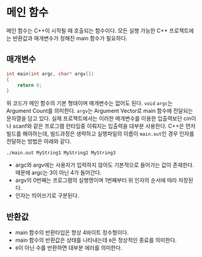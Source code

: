 # 메인 함수
메인 함수는 C++이 시작될 때 호출되는 함수이다.
모든 실행 가능한 C++ 프로젝트에는 반환값과 매개변수가 정해진 main 함수가 필요하다.

## 매개변수
```cpp
int main(int argc, char* argv[])
{
    return 0;
}
```

위 코드가 메인 함수의 기본 형태이며 매개변수는 없어도 된다. ```void```
```argc```는 Argument Count를 의미한다. ```argv```는 Argument Vector로 main 함수에 전달되는 문자열을 담고 있다.
실제 프로젝트에서는 이러한 매개변수를 이용한 입출력보단 cin이나 scanf와 같은 프로그램 런타임중 이뤄지는 입출력을 대부분 사용한다.
C++은 먼저 빌드를 해야하는데, 빌드과정은 생략하고 실행파일의 이름이 ```main.out```인 경우 인자를 전달하는 방법은 아래와 같다.

```./main.out MyString1 MyString2 MyString3```

- argc와 argv에는 사용자가 입력하지 않아도 기본적으로 들어가는 값이 존재한다. 때문에 argc는 3이 아닌 4가 들어간다.
- argv의 0번째는 프로그램의 실행명이며 1번째부터 위 인자의 순서에 따라 저장된다.
- 인자는 띄어쓰기로 구분된다.

## 반환값
- main 함수의 반환타입은 항상 4바이트 정수형이다.
- main 함수의 반환값은 상태를 나타내는데 ```0```은 정상적인 종료를 의미한다.
- ```0```이 아닌 수를 반환하면 대부분 에러를 의미한다.